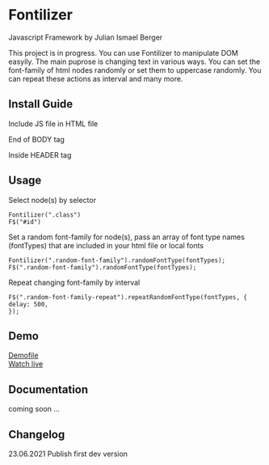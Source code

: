 # Fontilizer
Javascript Framework
by Julian Ismael Berger

This project is in progress. You can use Fontilizer to manipulate DOM easyily. The main puprose is changing text in various ways. You can set the font-family of html nodes randomly or set them to uppercase randomly. You can repeat these actions as interval and many more.

## Install Guide
Include JS file in HTML file

End of BODY tag
<script src="[PATH_TO_FILE]/fontilizer.js"></script>

Inside HEADER tag
<script defer src="[PATH_TO_FILE]/fontilizer.js"></script>


## Usage
Select node(s) by selector
```
Fontilizer(".class")
F$("#id")
```

Set a random font-family for node(s), pass an array of font type names (fontTypes) that are included in your html file or local fonts
```
Fontilizer(".random-font-family").randomFontType(fontTypes);
F$(".random-font-family").randomFontType(fontTypes);
```

Repeat changing font-family by interval
```
F$(".random-font-family-repeat").repeatRandomFontType(fontTypes, {
delay: 500,
});
```


## Demo
<a href="index.html">Demofile</a><br/>
<a target="_blank" href="https://www.julianberger.de/coding/fontilizer/">Watch live</a>


## Documentation
coming soon ...

## Changelog
23.06.2021
Publish first dev version